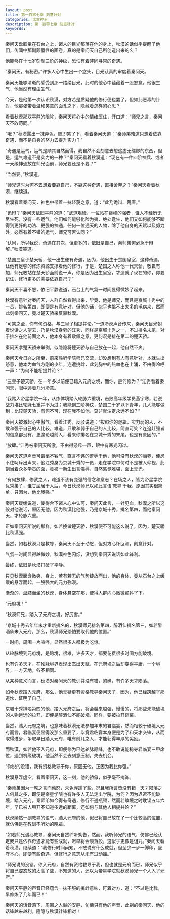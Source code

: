 ```yaml
---
layout: post
title: 第一百零七章 刻意针对
categories: 太古神王
description: 第一百零七章 刻意针对
keywords:
---
```


秦问天盘膝坐在石台之上，诸人的目光都落在他的身上，秋漠的话似乎提醒了他们，传闻中那副颠覆性的画卷，真的是秦问天自己所创造出来的么？

他能够在十七岁刻制三阶的神纹，恐怕有着非同寻常的奇遇。

“秦问天，有秘密。”许多人心中生出一个念头，目光认真的审度着秦问天。

秦问天能够清晰的感受到那一缕缕目光，此时的他心中蕴藏着一股怒意，他很生气，他当然有理由生气。

今天，是他第一次认识秋漠，对方若是质疑他的修行便也罢了，但如此恶毒的针对，他那张带着温和笑意的面孔之下，隐藏着怎样的心思？

看着秋漠那双平静的眼眸，秦问天将心中的情绪压住，开口道：“师兄之言，秦问天不敢苟同。”

“哦？”秋漠露出一抹异色，随即笑了下，看着秦问天道：“秦师弟难道只想着依靠奇遇，而不是自身的努力去提升实力？”

“奇遇是运气，运气是顺其自然而得，我自然不会刻意去想这虚无缥缈的东西，但是，运气难道不是实力的一种？”秦问天看着秋漠道：“现在有一件四阶神兵、或者一天级神通放在师兄面前，师兄要还是不要？”

“当然要。”秋漠道。

“师兄这时为何不去想着要靠自己，不靠这种奇遇，直接舍弃之？”秦问天看着秋漠，继续道。

秋漠看着秦问天，神色中带着一抹轻蔑之意，道：“此乃诡辩、荒唐。”

“诡辩？”秦问天依旧平静的道：“武道艰险，一位站在巅峰的强者，谁人不经历无尽生死，没有一些运气，他们如何能够化险为夷、绝处逢生，他们又如何能够不断得到更好的功法、更强的神通，任何一位通天的人物，除了他自身的天赋以及努力外，必然有着不错的运气，师兄可否认同？”

“认同，所以我说，奇遇在其次，但更多的，依旧是自己，秦师弟何必急于辩解。”秋漠笑道。

“楚国三皇子楚天骄，他一出生便有奇遇，因为，他出生于楚国皇室，这种奇遇，让他有足够的修炼资源支撑着他的修行，于是，楚国之人称他一代天骄，敬畏有加，师兄敢站在楚天骄面前说一声，你是因为出生皇室，才造就了现在的你，你要记住，修行更多的需要依靠自己？”

秦问天不喜不怒，依旧平静说道，石台上的气氛一时间显得微妙了起来。

秋漠有意针对秦问天，人群自然看得出来，毕竟，他是师兄，而且是京城十秀中的一员，排名第四，即便是有意针对，但他的话，似乎也挑不出太多的毛病来，然而此刻秦问天，竟以楚天骄来反驳秋漠。

“可笑之至，你有何资格，与三皇子相提并论。”一道冷漠声音传来，秦问天目光朝着说话之人望去，乃是秋漠身旁的江秀，同样是京城十秀之一，不过排名末尾，对于排名在他前面之人，他本身有着敬佩之意，更何况是排在第二的楚天骄。

秦问天拿楚天骄来举例，似隐隐将楚天骄与自己放在一起，他自然不爽。

秦问天今日兴之所至，前来聆听学院师兄交流，却没想到有人有意针对，本就生出怒意，他本为血气方刚的少年，连遭挑衅，此刻胸中的热血也在上涌，不由得冷哼一声：“为何不能相提并论？”

“三皇子楚天骄，在一年多以前便已踏入元府之境，而你，是何修为？”江秀看着秦问天，眼中透着几分冷意。

“我踏入帝星学院一年，从炼体境踏入轮脉六重境，击败高年级学员燕宇寒，若说战力堪比轮脉七重并不为过；我能刻三阶神纹，楚国二十岁以下青年，几人能够做到；比较楚天骄，有何不可，现在我不如他，莫非就注定永远不如？”

秦问天被激起心中傲气，看着江秀，反驳说道：“按照你的逻辑，实力弱的人，不敢和强于自己的人比较，难道，只敢和弱于自己的人比较，简直可笑？连追赶强者的信念都没有，更遑论越前人，看来你排名在京城十秀的末尾，也是有原因的。”

“放肆。”江秀被秦问天所激，不由得怒斥一声，眼中有寒光闪过。

秦问天这道声音可谓毫不客气，直言不讳的羞辱于他，他可没有秋漠的涵养，便忍不住呵斥出声来，他江秀身为京城十秀的一员，走在学院中何时不是被人仰视，此刻当着众多学员的面，竟被一新生出言侮辱，自然感觉难堪，面上无光。

“有何放肆，修武之人，难道不该有变强的信念和意志？在场之人，皆为帝星学院优秀弟子，谁甘屈居于人后，今日秋漠师兄以如此言语‘教导’于我，原因其实很简单，只因为，他比我强。”

秦问天缓缓说道，使得台下诸人心中认可，秦问天此言，一针见血，秋漠之所以这般对他说话，原因无他，因为秋漠比他强，乃是京城十秀，排名第四，而他秦问天，才轮脉六重。

正如秦问天所说的那样，如若换做楚天骄，秋漠便不可能这么说了，因为，楚天骄比秋漠强。

当然，如若秋漠只是教导，秦问天不至于动怒，但对方心怀叵测，刻意针对。

气氛一时间显得越微妙，秋漠神色闪烁，没想到秦问天说话如此锋利。

最终，依旧是秋漠打破了平静。

只见秋漠面含微笑，身上，若有若无的气势绽放而出，他的身体，竟从石台之上缓缓的悬浮而起，一股强大的元力弥漫。

渐渐的，盘膝而坐的秋漠，身体悬空在那，使得人群内心微微颤抖了下。

“元府境！”

“秋漠师兄，踏入了元府之境，好厉害。”

“京城十秀去年年末才重新排名的，秋漠师兄排名第四，醉酒仙排名第三，如若醉酒仙未入元府，那么，秋漠师兄恐怕要取代他的位置。”

一时间，周围一片喧哗，显然很多人都极为吃惊。

从轮脉境到元府境，是跨境，很难，许多天才，都要花费很多时间方能破境。

也有许多天才，在轮脉境界表现出杰出天赋，在元府境之后却变得平庸，一个境界，一方天地，各不相同。

从某种意义而言，秋漠对秦问天的教训并没有错，的确，有许多天才陨落。

如今秋漠踏入元府，那么，他无疑更有资格教导秦问天了，因为，他已经跨越了那道坎，证明了自己。

京城十秀排名第四的他，踏入元府之后，将会越来越强，慢慢的，将那些未能破境的人物远远的拉开，即便是醉酒仙不能破境，同样，要被拉开距离。

当然，踏入元府之境，也意味着秋漠无法参加年末的君临宴，然而相较于破境入元府而言，君临宴便显得没那么重要了，毕竟君临宴本身便是为了和天才交锋，从而取得进步，争取早日踏入元府，唯有前几之人，才能获得丰厚的奖励。

而秋漠，如若他不入元府，即便修为已达轮脉巅峰，也不敢说能稳夺君临宴三甲席位，遇到机缘破境，他当然不会去刻意压制，失去机会。

“你说的没错，我有资格教导于你，原因无他，正因为我比你强。”

秋漠悬浮虚空，看着秦问天，这一刻，他的骄傲，似乎毫不掩饰。

“秦师弟因为一席之言而动怒，未免浮躁了些，况且我所言皆没有错，天才陨落之人何其之多，即便是帝星学院也有许多人无法走出学院，为何？因为迟迟不能破境，踏入元府，秦师弟如今得有奇遇，修行不遇瓶颈，然而若破境之时耽误五年六年，早已被人甩开不知道多远的距离，还如何与其他人相提并论？”

秋漠嫣然一副教导的语气，踏入元府的他，似已将自己放在了一个比较高的位置，就仿佛是在教训不听劝的晚辈。

“如若师兄诚心教导，秦问天自然聆听劝告，然而，我听师兄的语气，仿佛已经认定我只是依靠奇遇才能有些成就，迟早将会陨落般，这似乎更像是诅咒。”秦问天看着秋漠，继续道：“我修行时间尚短，不敢说有什么成就，但至少一步一脚印，坚守本心，即便有些奇遇，但修行之意志从未有过动摇。”

“师兄说的没错，你入元府，自然有资格教导于我，但也就是元府而已，师兄似乎将自己姿态放的太高了些，不知道的人，还以为帝星学院就秋漠师兄一个人入了元府。”

秦问天平静的声音已经蕴含一抹不服的挑衅意味，盯着对方，道：“不过是比我，早修炼了几年而已！”

秦问天的话音落下，周围之人越的安静，仿佛只有他的声音，此刻的秦问天，他的话锋越来越利，隐隐与秋漠针锋相对！
